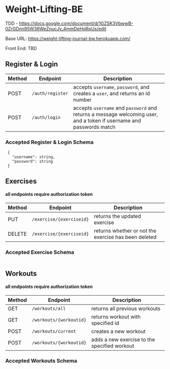 # Weight-Lifting-BE

TDD - https://docs.google.com/document/d/1GZSK3VbwwB-0ZrGDnn95W36WeZnucJy_4mmDeHqRpUs/edit

Base URL: https://weight-lifting-journal-bw.herokuapp.com/

Front End: TBD

## Register & Login

Method | Endpoint | Description 
------ | -------- | -----------
POST | `/auth/register` | accepts `username`, `password`, and creates a  `user`, and returns an id number
POST | `/auth/login` | accepts `username` and `password` and returns a message welcoming user, and a token if username and passwords match


### Accepted Register & Login Schema
```
 {
   "username": string,
   "password": string
 }
```

## Exercises
#### all endpoints require authorization token

Method | Endpoint | Description
------ | -------- | -----------
PUT | `/exercise/{exerciseid}` | returns the updated exercise
DELETE | `/exercise/{exerciseid}` | returns whether or not the exercise has been deleted

### Accepted Exercise Schema
```
```

## Workouts
#### all endpoints require authorization token

Method | Endpoint | Description
------ | -------- | -----------
GET | `/workouts/all` | returns all previous workouts
GET | `/workouts/{workoutid}` | returns workout with specified id
POST | `/workouts/current` | creates a new workout
POST | `/workouts/{workoutid}` | adds a new exercise to the specified workout

### Accepted Workouts Schema
```
```
